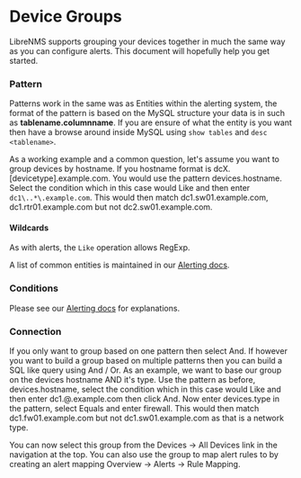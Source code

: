 # Device Groups

LibreNMS supports grouping your devices together in much the same way as you can configure alerts. This document will hopefully help you get started.

### Pattern

Patterns work in the same was as Entities within the alerting system, the format of the pattern is based on the MySQL structure your data is in such 
as __tablename.columnname__. If you are ensure of what the entity is you want then have a browse around inside MySQL using `show tables` and `desc <tablename>`.

As a working example and a common question, let's assume you want to group devices by hostname. If you hostname format is dcX.[devicetype].example.com. You would use the pattern 
devices.hostname. Select the condition which in this case would Like and then enter `dc1\..*\.example.com`. This would then match dc1.sw01.example.com, dc1.rtr01.example.com but not
 dc2.sw01.example.com.

#### Wildcards

As with alerts, the `Like` operation allows RegExp.

A list of common entities is maintained in our [Alerting docs](http://docs.librenms.org/Extensions/Alerting/#entities).

### Conditions

Please see our [Alerting docs](http://docs.librenms.org/Extensions/Alerting/#syntax) for explanations.

### Connection

If you only want to group based on one pattern then select And. If however you want to build a group based on multiple patterns then you can build a SQL like 
query using And / Or. As an example, we want to base our group on the devices hostname AND it's type. Use the pattern as before, devices.hostname, select the condition which in this case would Like and then enter dc1.@.example.com then click And. Now enter devices.type in the pattern, select Equals and enter firewall. This would then match dc1.fw01.example.com but not dc1.sw01.example.com as that is a network type.

You can now select this group from the Devices -> All Devices link in the navigation at the top. You can also use the group to map alert rules to by creating an alert mapping 
Overview -> Alerts -> Rule Mapping.
